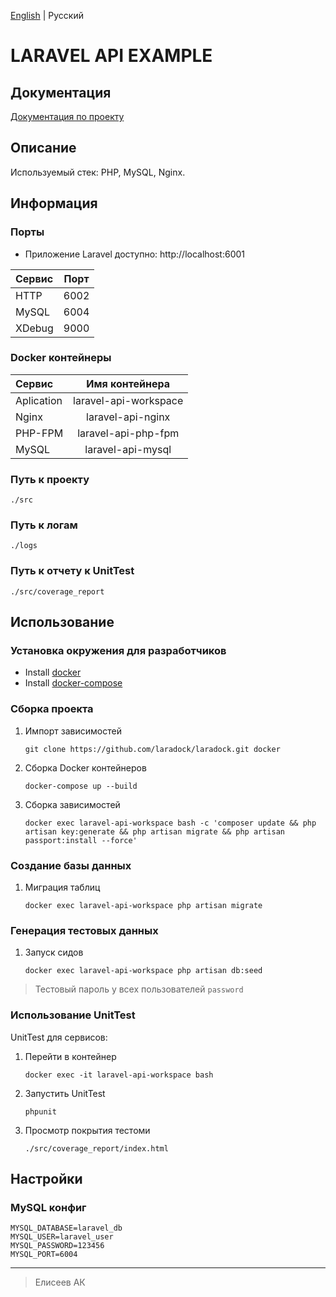 [English](https://github.com/cs-eliseev/laravel-api-example/blob/master/README.md) | Русский

LARAVEL API EXAMPLE
=======

## Документация

[Документация по проекту](https://github.com/cs-eliseev/laravel-api-example/blob/master/src/README.ru_RU.md)

## Описание

Используемый стек: PHP, MySQL, Nginx.

## Информация

### Порты

* Приложение Laravel доступно: http://localhost:6001

|Сервис|Порт|
|:---|:---:|
|HTTP|6002|
|MySQL|6004|
|XDebug|9000|

### Docker контейнеры

|Сервис|Имя контейнера|
|:---|:---:|
|Aplication|laravel-api-workspace|
|Nginx|laravel-api-nginx|
|PHP-FPM|laravel-api-php-fpm|
|MySQL|laravel-api-mysql|

### Путь к проекту

```
./src
```

### Путь к логам

```
./logs
```

### Путь к отчету к UnitTest

```
./src/coverage_report
```

## Использование

### Установка окружения для разработчиков

* Install [docker](https://docs.docker.com/engine/installation/)
* Install [docker-compose](https://docs.docker.com/compose/install/)

### Сборка проекта

1. Импорт зависимостей

    ```shell
    git clone https://github.com/laradock/laradock.git docker
    ```

1. Сборка Docker контейнеров

    ```shell
    docker-compose up --build
    ```

1. Сборка зависимостей

    ```shell
    docker exec laravel-api-workspace bash -c 'composer update && php artisan key:generate && php artisan migrate && php artisan passport:install --force'
    ```

 ### Создание базы данных
 
 1. Миграция таблиц
 
    ```shell
    docker exec laravel-api-workspace php artisan migrate
    ```

 ### Генерация тестовых данных
 
 1. Запуск сидов

    ```shell
    docker exec laravel-api-workspace php artisan db:seed
    ```    

> Тестовый пароль у всех пользователей `password`
 
### Использование UnitTest

UnitTest для сервисов:

1. Перейти в контейнер

    ```shell
    docker exec -it laravel-api-workspace bash
    ```

1. Запустить UnitTest

    ```shell
    phpunit
    ```

1. Просмотр покрытия тестоми

    ```
   ./src/coverage_report/index.html
   ```

## Настройки

### MySQL конфиг

```text
MYSQL_DATABASE=laravel_db
MYSQL_USER=laravel_user
MYSQL_PASSWORD=123456
MYSQL_PORT=6004
```

***

> Елисеев АК
